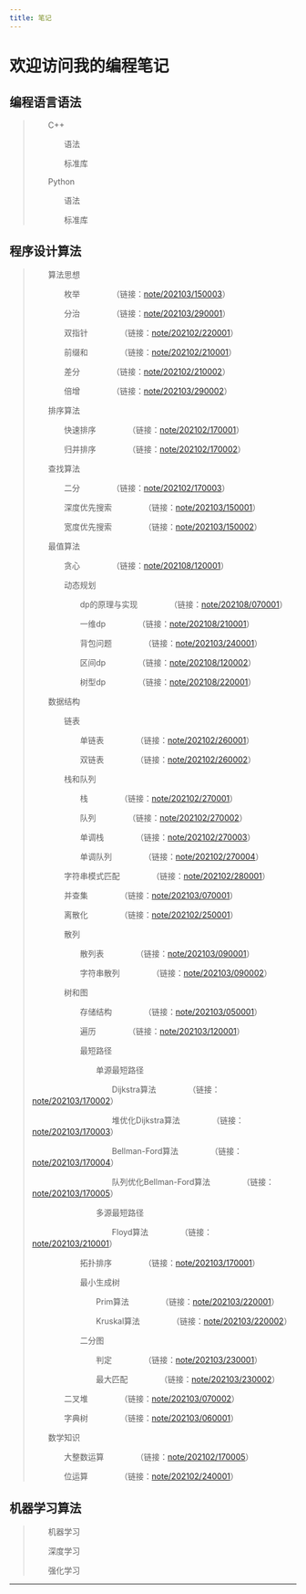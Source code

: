 ```yaml
---
title: 笔记
---
```


# 欢迎访问我的编程笔记

<script type="text/javascript" src="/include/head.js"></script>

## 编程语言语法

> &emsp;&emsp;C++
> 
> &emsp;&emsp;&emsp;&emsp;语法
> 
> &emsp;&emsp;&emsp;&emsp;标准库
>
> &emsp;&emsp;Python
> 
> &emsp;&emsp;&emsp;&emsp;语法
> 
> &emsp;&emsp;&emsp;&emsp;标准库

## 程序设计算法

> &emsp;&emsp;算法思想
>
> &emsp;&emsp;&emsp;&emsp;枚举&emsp;&emsp;&emsp;&emsp;（链接：<a href="https://www.dywan.xyz/note/202103/150003">note/202103/150003</a>）
>
> &emsp;&emsp;&emsp;&emsp;分治&emsp;&emsp;&emsp;&emsp;（链接：<a href="https://www.dywan.xyz/note/202103/290001">note/202103/290001</a>）
> 
> &emsp;&emsp;&emsp;&emsp;双指针&emsp;&emsp;&emsp;&emsp;（链接：<a href="https://www.dywan.xyz/note/202102/220001">note/202102/220001</a>）
> 
> &emsp;&emsp;&emsp;&emsp;前缀和&emsp;&emsp;&emsp;&emsp;（链接：<a href="https://www.dywan.xyz/note/202102/210001">note/202102/210001</a>）
> 
> &emsp;&emsp;&emsp;&emsp;差分&emsp;&emsp;&emsp;&emsp;（链接：<a href="https://www.dywan.xyz/note/202102/210002">note/202102/210002</a>）
> 
> &emsp;&emsp;&emsp;&emsp;倍增&emsp;&emsp;&emsp;&emsp;（链接：<a href="https://www.dywan.xyz/note/202103/290002">note/202103/290002</a>）
>
> &emsp;&emsp;排序算法
>
> &emsp;&emsp;&emsp;&emsp;快速排序&emsp;&emsp;&emsp;&emsp;（链接：<a href="https://www.dywan.xyz/note/202102/170001">note/202102/170001</a>）
>
> &emsp;&emsp;&emsp;&emsp;归并排序&emsp;&emsp;&emsp;&emsp;（链接：<a href="https://www.dywan.xyz/note/202102/170002">note/202102/170002</a>）
>
> &emsp;&emsp;查找算法
>
> &emsp;&emsp;&emsp;&emsp;二分&emsp;&emsp;&emsp;&emsp;（链接：<a href="https://www.dywan.xyz/note/202102/170003">note/202102/170003</a>）
>
> &emsp;&emsp;&emsp;&emsp;深度优先搜索&emsp;&emsp;&emsp;&emsp;（链接：<a href="https://www.dywan.xyz/note/202103/150001">note/202103/150001</a>）
>
> &emsp;&emsp;&emsp;&emsp;宽度优先搜索&emsp;&emsp;&emsp;&emsp;（链接：<a href="https://www.dywan.xyz/note/202103/150002">note/202103/150002</a>）
>
> &emsp;&emsp;最值算法
> 
> &emsp;&emsp;&emsp;&emsp;贪心&emsp;&emsp;&emsp;&emsp;（链接：<a href="https://www.dywan.xyz/note/202108/120001">note/202108/120001</a>）
>
> &emsp;&emsp;&emsp;&emsp;动态规划
> 
> &emsp;&emsp;&emsp;&emsp;&emsp;&emsp;dp的原理与实现&emsp;&emsp;&emsp;&emsp;（链接：<a href="https://www.dywan.xyz/note/202108/070001">note/202108/070001</a>）
> 
> &emsp;&emsp;&emsp;&emsp;&emsp;&emsp;一维dp&emsp;&emsp;&emsp;&emsp;（链接：<a href="https://www.dywan.xyz/note/202108/210001">note/202108/210001</a>）
> 
> &emsp;&emsp;&emsp;&emsp;&emsp;&emsp;背包问题&emsp;&emsp;&emsp;&emsp;（链接：<a href="https://www.dywan.xyz/note/202103/240001">note/202103/240001</a>）
> 
> &emsp;&emsp;&emsp;&emsp;&emsp;&emsp;区间dp&emsp;&emsp;&emsp;&emsp;（链接：<a href="https://www.dywan.xyz/note/202108/120002">note/202108/120002</a>）
> 
> &emsp;&emsp;&emsp;&emsp;&emsp;&emsp;树型dp&emsp;&emsp;&emsp;&emsp;（链接：<a href="https://www.dywan.xyz/note/202108/220001">note/202108/220001</a>）
> 
> &emsp;&emsp;数据结构
> 
> &emsp;&emsp;&emsp;&emsp;链表
> 
> &emsp;&emsp;&emsp;&emsp;&emsp;&emsp;单链表&emsp;&emsp;&emsp;&emsp;（链接：<a href="https://www.dywan.xyz/note/202102/260001">note/202102/260001</a>）
> 
> &emsp;&emsp;&emsp;&emsp;&emsp;&emsp;双链表&emsp;&emsp;&emsp;&emsp;（链接：<a href="https://www.dywan.xyz/note/202102/260002">note/202102/260002</a>）
> 
> &emsp;&emsp;&emsp;&emsp;栈和队列
> 
> &emsp;&emsp;&emsp;&emsp;&emsp;&emsp;栈&emsp;&emsp;&emsp;&emsp;（链接：<a href="https://www.dywan.xyz/note/202102/270001">note/202102/270001</a>）
> 
> &emsp;&emsp;&emsp;&emsp;&emsp;&emsp;队列&emsp;&emsp;&emsp;&emsp;（链接：<a href="https://www.dywan.xyz/note/202102/270002">note/202102/270002</a>）
> 
> &emsp;&emsp;&emsp;&emsp;&emsp;&emsp;单调栈&emsp;&emsp;&emsp;&emsp;（链接：<a href="https://www.dywan.xyz/note/202102/270003">note/202102/270003</a>）
> 
> &emsp;&emsp;&emsp;&emsp;&emsp;&emsp;单调队列&emsp;&emsp;&emsp;&emsp;（链接：<a href="https://www.dywan.xyz/note/202102/270004">note/202102/270004</a>）
> 
> &emsp;&emsp;&emsp;&emsp;字符串模式匹配&emsp;&emsp;&emsp;&emsp;（链接：<a href="https://www.dywan.xyz/note/202102/280001">note/202102/280001</a>）
> 
> &emsp;&emsp;&emsp;&emsp;并查集&emsp;&emsp;&emsp;&emsp;（链接：<a href="https://www.dywan.xyz/note/202103/070001">note/202103/070001</a>）
> 
> &emsp;&emsp;&emsp;&emsp;离散化&emsp;&emsp;&emsp;&emsp;（链接：<a href="https://www.dywan.xyz/note/202102/250001">note/202102/250001</a>）
> 
> &emsp;&emsp;&emsp;&emsp;散列
> 
> &emsp;&emsp;&emsp;&emsp;&emsp;&emsp;散列表&emsp;&emsp;&emsp;&emsp;（链接：<a href="https://www.dywan.xyz/note/202103/090001">note/202103/090001</a>）
> 
> &emsp;&emsp;&emsp;&emsp;&emsp;&emsp;字符串散列&emsp;&emsp;&emsp;&emsp;（链接：<a href="https://www.dywan.xyz/note/202103/090002">note/202103/090002</a>）
> 
> &emsp;&emsp;&emsp;&emsp;树和图
>
> &emsp;&emsp;&emsp;&emsp;&emsp;&emsp;存储结构&emsp;&emsp;&emsp;&emsp;（链接：<a href="https://www.dywan.xyz/note/202103/050001">note/202103/050001</a>）
> 
> &emsp;&emsp;&emsp;&emsp;&emsp;&emsp;遍历&emsp;&emsp;&emsp;&emsp;（链接：<a href="https://www.dywan.xyz/note/202103/120001">note/202103/120001</a>）
> 
> &emsp;&emsp;&emsp;&emsp;&emsp;&emsp;最短路径
> 
> &emsp;&emsp;&emsp;&emsp;&emsp;&emsp;&emsp;&emsp;单源最短路径
> 
> &emsp;&emsp;&emsp;&emsp;&emsp;&emsp;&emsp;&emsp;&emsp;&emsp;Dijkstra算法&emsp;&emsp;&emsp;&emsp;（链接：<a href="https://www.dywan.xyz/note/202103/170002">note/202103/170002</a>）
> 
> &emsp;&emsp;&emsp;&emsp;&emsp;&emsp;&emsp;&emsp;&emsp;&emsp;堆优化Dijkstra算法&emsp;&emsp;&emsp;&emsp;（链接：<a href="https://www.dywan.xyz/note/202103/170003">note/202103/170003</a>）
> 
> &emsp;&emsp;&emsp;&emsp;&emsp;&emsp;&emsp;&emsp;&emsp;&emsp;Bellman-Ford算法&emsp;&emsp;&emsp;&emsp;（链接：<a href="https://www.dywan.xyz/note/202103/170004">note/202103/170004</a>）
> 
> &emsp;&emsp;&emsp;&emsp;&emsp;&emsp;&emsp;&emsp;&emsp;&emsp;队列优化Bellman-Ford算法&emsp;&emsp;&emsp;&emsp;（链接：<a href="https://www.dywan.xyz/note/202103/170005">note/202103/170005</a>）
> 
> &emsp;&emsp;&emsp;&emsp;&emsp;&emsp;&emsp;&emsp;多源最短路径
> 
> &emsp;&emsp;&emsp;&emsp;&emsp;&emsp;&emsp;&emsp;&emsp;&emsp;Floyd算法&emsp;&emsp;&emsp;&emsp;（链接：<a href="https://www.dywan.xyz/note/202103/210001">note/202103/210001</a>）
> 
> &emsp;&emsp;&emsp;&emsp;&emsp;&emsp;拓扑排序&emsp;&emsp;&emsp;&emsp;（链接：<a href="https://www.dywan.xyz/note/202103/170001">note/202103/170001</a>）
> 
> &emsp;&emsp;&emsp;&emsp;&emsp;&emsp;最小生成树
> 
> &emsp;&emsp;&emsp;&emsp;&emsp;&emsp;&emsp;&emsp;Prim算法&emsp;&emsp;&emsp;&emsp;（链接：<a href="https://www.dywan.xyz/note/202103/220001">note/202103/220001</a>）
> 
> &emsp;&emsp;&emsp;&emsp;&emsp;&emsp;&emsp;&emsp;Kruskal算法&emsp;&emsp;&emsp;&emsp;（链接：<a href="https://www.dywan.xyz/note/202103/220002">note/202103/220002</a>）
> 
> &emsp;&emsp;&emsp;&emsp;&emsp;&emsp;二分图
> 
> &emsp;&emsp;&emsp;&emsp;&emsp;&emsp;&emsp;&emsp;判定&emsp;&emsp;&emsp;&emsp;（链接：<a href="https://www.dywan.xyz/note/202103/230001">note/202103/230001</a>）
> 
> &emsp;&emsp;&emsp;&emsp;&emsp;&emsp;&emsp;&emsp;最大匹配&emsp;&emsp;&emsp;&emsp;（链接：<a href="https://www.dywan.xyz/note/202103/230002">note/202103/230002</a>）
> 
> &emsp;&emsp;&emsp;&emsp;二叉堆&emsp;&emsp;&emsp;&emsp;（链接：<a href="https://www.dywan.xyz/note/202103/070002">note/202103/070002</a>）
> 
> &emsp;&emsp;&emsp;&emsp;字典树&emsp;&emsp;&emsp;&emsp;（链接：<a href="https://www.dywan.xyz/note/202103/060001">note/202103/060001</a>）
>
> &emsp;&emsp;数学知识
>
> &emsp;&emsp;&emsp;&emsp;大整数运算&emsp;&emsp;&emsp;&emsp;（链接：<a href="https://www.dywan.xyz/note/202102/170005">note/202102/170005</a>）
> 
> &emsp;&emsp;&emsp;&emsp;位运算&emsp;&emsp;&emsp;&emsp;（链接：<a href="https://www.dywan.xyz/note/202102/240001">note/202102/240001</a>）

## 机器学习算法

> &emsp;&emsp;机器学习
>
> &emsp;&emsp;深度学习
> 
> &emsp;&emsp;强化学习

---

<script type="text/javascript" src="/include/tail.js"></script>
